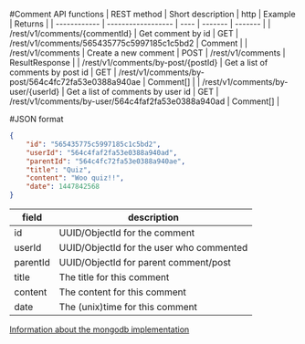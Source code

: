 #Comment API functions
|  REST method |  Short description | http | Example | Returns |
| ------------ | ------------------ | ---- | ------- | ------- |
| /rest/v1/comments/{commentId} | Get comment by id | GET | /rest/v1/comments/565435775c5997185c1c5bd2 | Comment |
| /rest/v1/comments | Create a new comment | POST | /rest/v1/comments | ResultResponse<Comment> |
| /rest/v1/comments/by-post/{postId} | Get a list of comments by post id | GET | /rest/v1/comments/by-post/564c4fc72fa53e0388a940ae | Comment[] |
| /rest/v1/comments/by-user/{userId} | Get a list of comments by user id | GET | /rest/v1/comments/by-user/564c4faf2fa53e0388a940ad | Comment[] |

#JSON format
```json
{
    "id": "565435775c5997185c1c5bd2",
    "userId": "564c4faf2fa53e0388a940ad",
    "parentId": "564c4fc72fa53e0388a940ae",
    "title": "Quiz",
    "content": "Woo quiz!!",
    "date": 1447842568
}
```

| field                 | description                                  |
| --------------------- | -------------------------------------------- |
| id                    | UUID/ObjectId for the comment                |
| userId                | UUID/ObjectId for the user who commented     |
| parentId              | UUID/ObjectId for parent comment/post        |
| title                 | The title for this comment                   |
| content               | The content for this comment                 |
| date                  | The (unix)time for this comment              |

[Information about the mongodb implementation](../db/mongodb_spec.md#comment)
